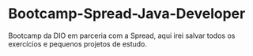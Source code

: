 # Bootcamp-Spread-Java-Developer
Bootcamp  da DIO em parceria com a Spread, aqui irei salvar todos os exercícios e pequenos projetos de estudo. 
